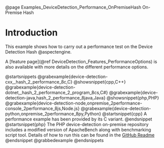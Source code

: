 @page Examples_DeviceDetection_Performance_OnPremiseHash On-Premise Hash

# Introduction

This example shows how to carry out a performance test on the Device Detection Hash @aspectengine.

A [feature page](@ref DeviceDetection_Features_PerformanceOptions) is also available with more details on the different performance options.

@startsnippets
@grabexample{device-detection-cxx,_hash_2_performance_8c,C}
@showsnippet{cpp,C++}
@grabexample{device-detection-dotnet,_hash_2_performance_2_program_8cs,C#}
@grabexample{device-detection-java,hash_2_performance_8java,Java}
@showsnippet{php,PHP}
@grabexample{device-detection-node,onpremise_2performance-console_2performance_8js,Node.js}
@grabexample{device-detection-python,onpremise_2performance_8py,Python}
@startsnippet{cpp}
A performance example has been provided by its C variant.
@endsnippet
@startsnippet{php}
The PHP device-detection on-premise repository includes a modified version of ApacheBench along with benchmarking script tool. Details of how to run this can be found in the [GitHub Readme](https://github.com/51Degrees/device-detection-php-onpremise#performance)
@endsnippet
@grabbedexample
@endsnippets
